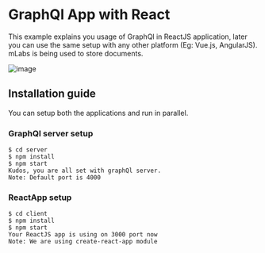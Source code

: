 # GraphQl App with React

This example explains you usage of GraphQl in ReactJS application, later you can use the same setup with any other platform (Eg: Vue.js, AngularJS). mLabs is being used to store documents.

![image](https://user-images.githubusercontent.com/3865313/59348417-57e68480-8d17-11e9-8295-468c27dc6d16.png)

## Installation guide

You can setup both the applications and run in parallel.

### GraphQl server setup

```
$ cd server
$ npm install
$ npm start
Kudos, you are all set with graphQl server.
Note: Default port is 4000
```

### ReactApp setup

```
$ cd client
$ npm install
$ npm start
Your ReactJS app is using on 3000 port now
Note: We are using create-react-app module
```
